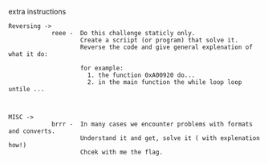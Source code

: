extra instructions

    Reversing -> 
                reee -  Do this challenge staticly only.
                        Create a scriipt (or program) that solve it.
                        Reverse the code and give general explenation of what it do: 
                        
                        for example:
                          1. the function 0xA00920 do...
                          2. in the main function the while loop loop untile ... 
  
  
 
    MISC ->     
                brrr -  In many cases we encounter problems with formats and converts.
                        Understand it and get, solve it ( with explenation how!)
                        Chcek with me the flag.
 
